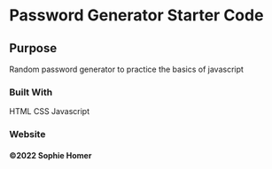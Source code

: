 # Password Generator Starter Code

## Purpose
Random password generator to practice the basics of javascript

### Built With
HTML
CSS
Javascript

### Website

#### ©️2022 Sophie Homer